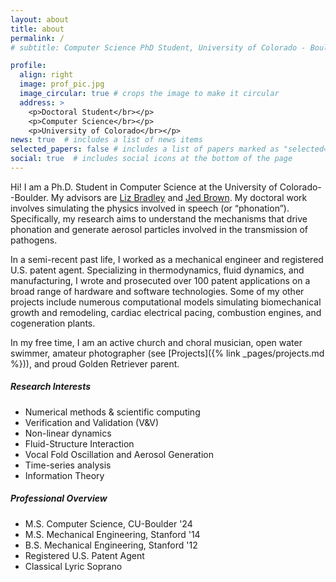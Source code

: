 ```yaml
---
layout: about
title: about
permalink: /
# subtitle: Computer Science PhD Student, University of Colorado - Boulder

profile:
  align: right
  image: prof_pic.jpg
  image_circular: true # crops the image to make it circular
  address: >
    <p>Doctoral Student</br></p>
    <p>Computer Science</br></p>
    <p>University of Colorado</br></p>
news: true  # includes a list of news items
selected_papers: false # includes a list of papers marked as "selected={true}"
social: true  # includes social icons at the bottom of the page
---
```


Hi! I am a Ph.D. Student in Computer Science at the University of Colorado--Boulder. My advisors are [Liz Bradley](https://home.cs.colorado.edu/~lizb/) and [Jed Brown](https://jedbrown.org/). My doctoral work involves simulating the physics involved in speech (or “phonation”). Specifically, my research aims to understand the mechanisms that drive phonation and generate aerosol particles involved in the transmission of pathogens.

In a semi-recent past life, I worked as a mechanical engineer and registered U.S. patent agent. Specializing in thermodynamics, fluid dynamics, and manufacturing, I wrote and prosecuted over 100 patent applications on a broad range of hardware and software technologies. Some of my other projects include numerous computational models simulating biomechanical growth and remodeling, cardiac electrical pacing, combustion engines, and cogeneration plants.

In my free time, I am an active church and choral musician, open water swimmer, amateur photographer (see [Projects]({% link _pages/projects.md %})), and proud Golden Retriever parent.

##### Research Interests

- Numerical methods & scientific computing
- Verification and Validation (V&V)
- Non-linear dynamics
- Fluid-Structure Interaction
- Vocal Fold Oscillation and Aerosol Generation
- Time-series analysis
- Information Theory

##### Professional Overview

- M.S. Computer Science, CU-Boulder '24
- M.S. Mechanical Engineering, Stanford '14
- B.S. Mechanical Engineering, Stanford '12
- Registered U.S. Patent Agent
- Classical Lyric Soprano
